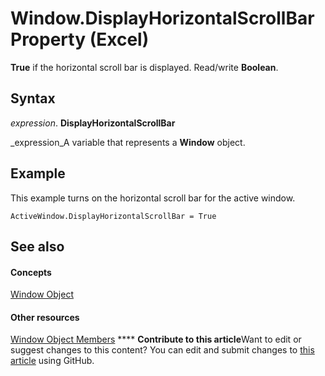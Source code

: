 
# Window.DisplayHorizontalScrollBar Property (Excel)

 **True** if the horizontal scroll bar is displayed. Read/write **Boolean**.


## Syntax

 _expression_. **DisplayHorizontalScrollBar**

 _expression_A variable that represents a  **Window** object.


## Example

This example turns on the horizontal scroll bar for the active window.


```
ActiveWindow.DisplayHorizontalScrollBar = True
```


## See also


#### Concepts


 [Window Object](8591b1ad-76f8-14e2-9120-406b65093f5a.md)
#### Other resources


 [Window Object Members](f11db427-24a4-041c-2fd5-03ce73ae6c16.md)
****   **Contribute to this article**Want to edit or suggest changes to this content? You can edit and submit changes to  [this article](https://github.com/jhershey00/VBA_Excel_Test/OpenXMLCon/articles/e411433e-286f-7482-a026-f186ae715949.md) using GitHub.


